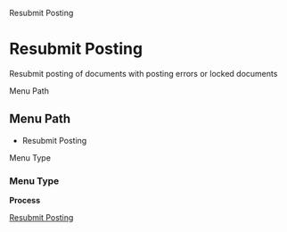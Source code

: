 
Resubmit Posting
# Resubmit Posting


Resubmit posting of documents with posting errors or locked documents

Menu Path
## Menu Path



- Resubmit Posting

Menu Type
### Menu Type

**Process**


[Resubmit Posting](functional-guide/process/process-fact_acct_reset.md)